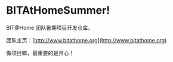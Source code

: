 BITAtHomeSummer!
=====================

BIT@Home 团队暑期项目开发仓库。

团队主页：[http://www.bitathome.org](http://www.bitathome.org)

做项目嘛，最重要的是开心！
